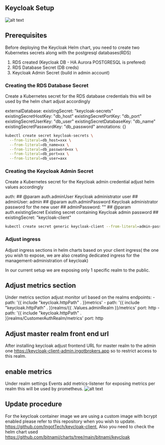 ## Keycloak Setup
![alt text](keycloak-setup.excalidraw.png)

## Prerequisites

Before deploying the Keycloak Helm chart, you need to create two Kubernetes secrets along with the postgresql databases(RDS)

1. RDS created (Keycloak DB - HA Aurora POSTGRESQL is prefered)
1. RDS Database Secret (DB creds)
2. Keycloak Admin Secret (build in admin account)

### Creating the RDS Database Secret

Create a Kubernetes secret for the RDS database credentials this will be used by the helm chart adjust accordingly 

  externalDatabase:
    existingSecret: "keycloak-secrets"
    existingSecretHostKey: "db_host"
    existingSecretPortKey: "db_port"
    existingSecretUserKey: "db_user"
    existingSecretDatabaseKey: "db_name"
    existingSecretPasswordKey: "db_password"
    annotations: {}

```bash
kubectl create secret keycloak-secrets \
  --from-literal=db_host=xxx \
  --from-literal=db_name=xx \
  --from-literal=db_password=xx \
  --from-literal=db_port=xx \
  --from-literal=db_user=axx
```

### Creating the Keycloak Admin Secret
Create a Kubernetes secret for the Keycloak admin credential adjust helm values accordingly

  auth:
    ## @param auth.adminUser Keycloak administrator user
    ##
    adminUser: admin
    ## @param auth.adminPassword Keycloak administrator password for the new user
    ##
    adminPassword: ""
    ## @param auth.existingSecret Existing secret containing Keycloak admin password
    ##
    existingSecret: "keycloak-client"

```bash
kubectl create secret generic keycloak-client --from-literal=admin-password=<your-admin-password>
```

### Adjust ingress 
Adjust ingress sections in helm charts based on your client ingress( the one you wish to expose, we are also creating dedicated ingress for the management-administration of keycloak)

In our current setup we are exposing only 1 specific realm to the public.

## Adjust metrics section
Under metrics section adjust monitor url based on the realms
      endpoints:
        - path: '{{ include "keycloak.httpPath" . }}metrics'
        - path: '{{ include "keycloak.httpPath" . }}realms/{{ .Values.adminRealm }}/metrics'
          port: http
        - path: '{{ include "keycloak.httpPath" . }}realms/CustomerAuthRealm/metrics'
          port: http        

## Adjust master realm front end url
After installing keycloak adjust frontend URL for master realm to the admin one  https://keycloak-client-admin.ingotbrokers.app so to restrict access to this realm.

## enable metrics

Under realm settings Events add metrics-listener for exposing metrics per realm this will be used by prometheus.
![alt text](enable-metrics.png)


## Update procedure 
For the keycloak container image we are using a custom image with bcrypt enabled please refer to this repository when you wish to update.
https://github.com/IngotTech/keycloak-client, Also you need to check the helm chart used  https://github.com/bitnami/charts/tree/main/bitnami/keycloak 






